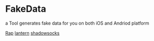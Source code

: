 # FakeData
a Tool generates fake data for you on both iOS and Andriod platform

[Rap](https://github.com/thx/RAP)
[lantern](https://github.com/getlantern/lantern)
[shadowsocks](https://github.com/shadowsocks)